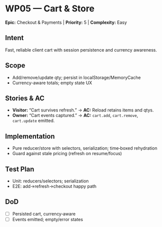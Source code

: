 # WP05 — Cart & Store

**Epic:** Checkout & Payments | **Priority:** 5 | **Complexity:** Easy

## Intent
Fast, reliable client cart with session persistence and currency awareness.

## Scope
- Add/remove/update qty; persist in localStorage/MemoryCache
- Currency-aware totals; empty state UX

## Stories & AC
- **Visitor:** “Cart survives refresh.” → **AC:** Reload retains items and qtys.
- **Owner:** “Cart events captured.” → **AC:** `cart.add`, `cart.remove`, `cart.update` emitted.

## Implementation
- Pure reducer/store with selectors, serialization; time‑boxed rehydration
- Guard against stale pricing (refresh on resume/focus)

## Test Plan
- Unit: reducers/selectors; serialization
- E2E: add→refresh→checkout happy path

## DoD
- [ ] Persisted cart, currency‑aware
- [ ] Events emitted; empty/error states

